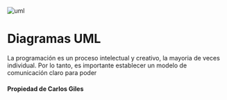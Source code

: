 ![uml](https://user-images.githubusercontent.com/92232878/178091914-13c3dfc2-bb5e-4e7d-8cde-42784f4ca2f7.png)

# Diagramas UML

La programación es un proceso intelectual y creativo, la mayoria de veces individual. Por lo tanto, es importante establecer un modelo de comunicación claro para poder  

#### Propiedad de Carlos Giles

